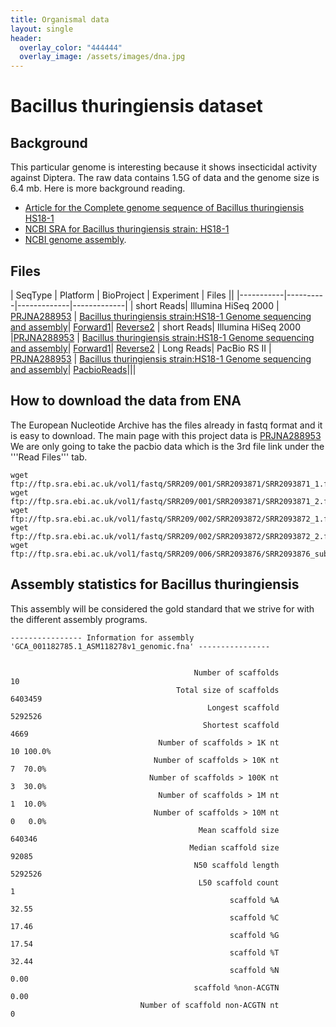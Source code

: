 ```yaml
---
title: Organismal data
layout: single
header:
  overlay_color: "444444"
  overlay_image: /assets/images/dna.jpg
---
```


# Bacillus thuringiensis dataset

## Background

This particular genome is interesting because it shows insecticidal activity against Diptera.  The raw data contains 1.5G of data and the genome size is 6.4 mb.  Here is more background reading.

* [Article for the Complete genome sequence of Bacillus thuringiensis HS18-1](https://www.sciencedirect.com/science/article/pii/S0168165615300961)
* [ NCBI SRA for Bacillus thuringiensis strain: HS18-1](https://www.ncbi.nlm.nih.gov/sra/?term=SRR2093876)
* [NCBI genome assembly](https://www.ncbi.nlm.nih.gov/assembly/GCF_001182785.1).  

## Files

| SeqType   | Platform | BioProject  | Experiment  | Files ||
|-----------|----------|-------------|-------------|
| short Reads| Illumina HiSeq 2000   |  [PRJNA288953](https://www.ebi.ac.uk/ena/data/view/PRJNA288953) | [Bacillus thuringiensis strain:HS18-1 Genome sequencing and assembly](https://www.ncbi.nlm.nih.gov/bioproject/PRJNA288953/)| [Forward1](ftp://ftp.sra.ebi.ac.uk/vol1/fastq/SRR209/001/SRR2093871/SRR2093871_1.fastq.gz)| [Reverse2](ftp://ftp.sra.ebi.ac.uk/vol1/fastq/SRR209/001/SRR2093871/SRR2093871_2.fastq.gz)
| short Reads| Illumina HiSeq 2000   |[PRJNA288953](https://www.ebi.ac.uk/ena/data/view/PRJNA288953) | [Bacillus thuringiensis strain:HS18-1 Genome sequencing and assembly](https://www.ncbi.nlm.nih.gov/bioproject/PRJNA288953/)| [Forward1](ftp://ftp.sra.ebi.ac.uk/vol1/fastq/SRR209/002/SRR2093872/SRR2093872_1.fastq.gz)| [Reverse2](ftp://ftp.sra.ebi.ac.uk/vol1/fastq/SRR209/002/SRR2093872/SRR2093872_2.fastq.gz)
| Long Reads| PacBio RS II   | [PRJNA288953](https://www.ebi.ac.uk/ena/data/view/PRJNA288953) | [Bacillus thuringiensis strain:HS18-1 Genome sequencing and assembly](https://www.ncbi.nlm.nih.gov/bioproject/PRJNA288953/)| [PacbioReads](ftp://ftp.sra.ebi.ac.uk/vol1/fastq/SRR209/006/SRR2093876/SRR2093876_subreads.fastq.gz)|||

## How to download the data from ENA

The European Nucleotide Archive has the files already in fastq format and it is easy to download.
The main page with this project data is [PRJNA288953](https://www.ebi.ac.uk/ena/data/view/PRJNA288953)
We are only going to take the pacbio data which is the 3rd file link under the '''Read Files''' tab.

```
wget ftp://ftp.sra.ebi.ac.uk/vol1/fastq/SRR209/001/SRR2093871/SRR2093871_1.fastq.gz
wget ftp://ftp.sra.ebi.ac.uk/vol1/fastq/SRR209/001/SRR2093871/SRR2093871_2.fastq.gz
wget ftp://ftp.sra.ebi.ac.uk/vol1/fastq/SRR209/002/SRR2093872/SRR2093872_1.fastq.gz
wget ftp://ftp.sra.ebi.ac.uk/vol1/fastq/SRR209/002/SRR2093872/SRR2093872_2.fastq.gz
wget ftp://ftp.sra.ebi.ac.uk/vol1/fastq/SRR209/006/SRR2093876/SRR2093876_subreads.fastq.gz
```


## Assembly statistics for Bacillus thuringiensis
This assembly will be considered the gold standard that we strive for with the different assembly programs.

```
---------------- Information for assembly 'GCA_001182785.1_ASM118278v1_genomic.fna' ----------------


                                         Number of scaffolds         10
                                     Total size of scaffolds    6403459
                                            Longest scaffold    5292526
                                           Shortest scaffold       4669
                                 Number of scaffolds > 1K nt         10 100.0%
                                Number of scaffolds > 10K nt          7  70.0%
                               Number of scaffolds > 100K nt          3  30.0%
                                 Number of scaffolds > 1M nt          1  10.0%
                                Number of scaffolds > 10M nt          0   0.0%
                                          Mean scaffold size     640346
                                        Median scaffold size      92085
                                         N50 scaffold length    5292526
                                          L50 scaffold count          1
                                                 scaffold %A      32.55
                                                 scaffold %C      17.46
                                                 scaffold %G      17.54
                                                 scaffold %T      32.44
                                                 scaffold %N       0.00
                                         scaffold %non-ACGTN       0.00
                             Number of scaffold non-ACGTN nt          0
```
